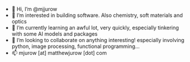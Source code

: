 - 👋 Hi, I’m @mjjurow
- 👀 I’m interested in building software. Also chemistry, soft materials and optics
- 🌱 I’m currently learning an awful lot, very quickly, especially tinkering with some AI models and packages
- 💞️ I’m looking to collaborate on anything interesting! especially involving python, image processing, functional programming...
- 📫 mjurow [at] matthewjurow [dot] com

<!---
mjjurow/mjjurow is a ✨ special ✨ repository because its `README.md` (this file) appears on your GitHub profile.
You can click the Preview link to take a look at your changes.
--->
